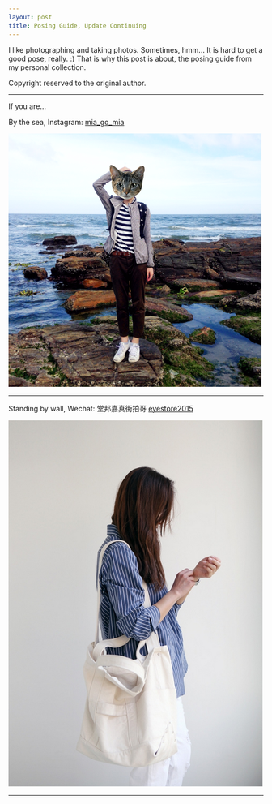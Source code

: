 ```yaml
---
layout: post
title: Posing Guide, Update Continuing
---
```


I like photographing and taking photos. Sometimes, hmm... It is hard to get a good pose, really. :) That is why this post is about, the posing guide from my personal collection.  

Copyright reserved to the original author.


-----

If you are...

By the sea, Instagram: [mia_go_mia](http://www.iphoneogram.com/u/303959678)

![Along the seaside](/pics/pose/pose1.png)
   
-----
        

Standing by wall, Wechat: 堂邦嘉真街拍哥 [eyestore2015](http://www.douban.com/people/musickenny/)

![Along the seaside](/pics/pose/pose2.jpg)

-----
